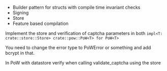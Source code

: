 - Builder pattern for structs with compile time invariant checks
- Signing
- Store
- Feature based compilation


Implement the store and verification of captcha parameters in both
`impl<T: crate::store::Store> crate::pow::PoW<T> for PoW<T>`

You need to change the error type to PoWError or something  and add bcrypt in that.

In PoW<T> with datastore verify when calling validate_captcha using the store
